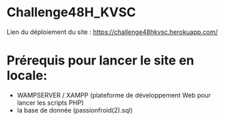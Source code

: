 # Challenge48H_KVSC


Lien du déploiement du site : https://challenge48hkvsc.herokuapp.com/


# Prérequis pour lancer le site en locale:

- WAMPSERVER / XAMPP (plateforme de développement Web pour lancer les scripts PHP)
- la base de donnée (passionfroid(2).sql)


